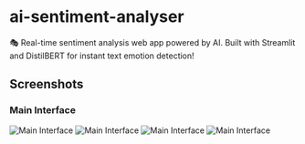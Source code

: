 # ai-sentiment-analyser
🎭 Real-time sentiment analysis web app powered by AI. Built with Streamlit and DistilBERT for instant text emotion detection! 

## Screenshots
   
   ### Main Interface

![Main Interface](https://github.com/user-attachments/assets/3de8ca13-bfe0-4f58-869c-9d37883ae182)
![Main Interface](https://github.com/user-attachments/assets/72b72505-509f-4c6c-8c17-d7b39fca4d2e)
![Main Interface](https://github.com/user-attachments/assets/9c5c13c8-3c36-4c4b-901c-62f94088920)
![Main Interface](https://github.com/user-attachments/assets/8004d80a-a91c-4217-846a-333e91a3095b)
